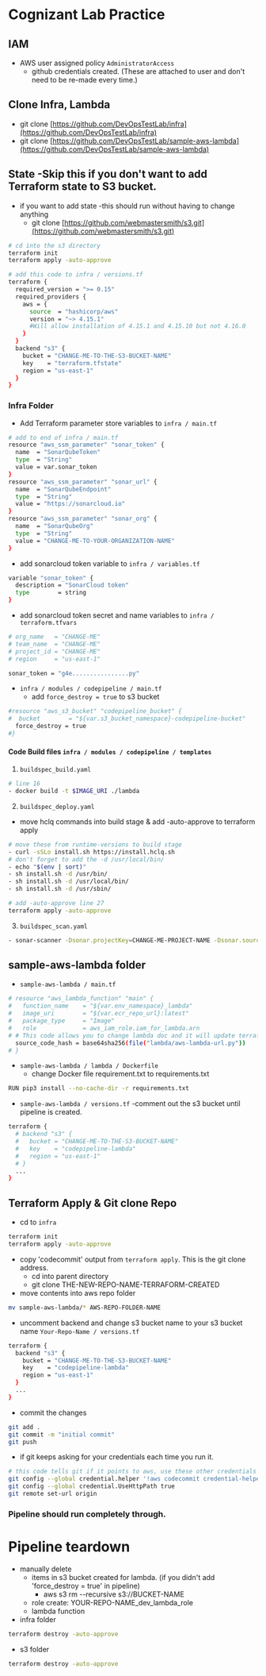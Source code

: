 # Cognizant Lab Practice

## IAM
- AWS user assigned policy `AdministratorAccess`
  - github credentials created. (These are attached to user and don't need to be re-made every time.)

## Clone Infra, Lambda
- git clone [https://github.com/DevOpsTestLab/infra](https://github.com/DevOpsTestLab/infra)
- git clone [https://github.com/DevOpsTestLab/sample-aws-lambda](https://github.com/DevOpsTestLab/sample-aws-lambda)

## State -Skip this if you don't want to add Terraform state to S3 bucket.
- if you want to add state -this should run without having to change anything
  - git clone [https://github.com/webmastersmith/s3.git](https://github.com/webmastersmith/s3.git)
```sh
# cd into the s3 directory
terraform init
terraform apply -auto-approve

# add this code to infra / versions.tf
terraform {
  required_version = ">= 0.15"
  required_providers {
    aws = {
      source  = "hashicorp/aws"
      version = "~> 4.15.1"
      #Will allow installation of 4.15.1 and 4.15.10 but not 4.16.0
    }
  }
  backend "s3" {
    bucket = "CHANGE-ME-TO-THE-S3-BUCKET-NAME"
    key    = "terraform.tfstate"
    region = "us-east-1"
  }
}
```


### Infra Folder
- Add Terraform parameter store variables to `infra / main.tf`
```sh
# add to end of infra / main.tf
resource "aws_ssm_parameter" "sonar_token" {
  name  = "SonarQubeToken"
  type  = "String"
  value = var.sonar_token
}
resource "aws_ssm_parameter" "sonar_url" {
  name  = "SonarQubeEndpoint"
  type  = "String"
  value = "https://sonarcloud.io"
}
resource "aws_ssm_parameter" "sonar_org" {
  name  = "SonarQubeOrg"
  type  = "String"
  value = "CHANGE-ME-TO-YOUR-ORGANIZATION-NAME"
}
```
- add sonarcloud token variable to `infra / variables.tf`
```sh
variable "sonar_token" {
  description = "SonarCloud token"
  type        = string
}
```
- add sonarcloud token secret and name variables to `infra / terraform.tfvars`
```sh
# org_name   = "CHANGE-ME"
# team_name  = "CHANGE-ME"
# project_id = "CHANGE-ME"
# region     = "us-east-1"

sonar_token = "g4e................py"
```
- `infra / modules / codepipeline / main.tf`
  - add `force_destroy = true` to s3 bucket
```sh
#resource "aws_s3_bucket" "codepipeline_bucket" {
#  bucket        = "${var.s3_bucket_namespace}-codepipeline-bucket"
  force_destroy = true
#}

```
#### Code Build files `infra / modules / codepipeline / templates`
1. `buildspec_build.yaml`
```sh
# line 16
- docker build -t $IMAGE_URI ./lambda
```
2. `buildspec_deploy.yaml`
  - move hclq commands into build stage & add -auto-approve to terraform apply
```sh
# move these from runtime-versions to build stage
- curl -sSLo install.sh https://install.hclq.sh
# don't forget to add the -d /usr/local/bin/
- echo "$(env | sort)" 
- sh install.sh -d /usr/bin/
- sh install.sh -d /usr/local/bin/
- sh install.sh -d /usr/sbin/

# add -auto-approve line 27
terraform apply -auto-approve
```
3. `buildspec_scan.yaml`
```sh
- sonar-scanner -Dsonar.projectKey=CHANGE-ME-PROJECT-NAME -Dsonar.sources=. -Dsonar.login=${SONARQUBE_TOKEN} -Dsonar.organization=${SONAR_ORG} -Dsonar.host.url=${SONARQUBE_ENDPOINT}
```


##  sample-aws-lambda folder
- `sample-aws-lambda / main.tf`
```sh
# resource "aws_lambda_function" "main" {
#   function_name    = "${var.env_namespace}_lambda"
#   image_uri        = "${var.ecr_repo_url}:latest"
#   package_type     = "Image"
#   role             = aws_iam_role.iam_for_lambda.arn
# # This code allows you to change lambda doc and it will update terraform of the change.
  source_code_hash = base64sha256(file("lambda/aws-lambda-url.py"))
# }

```
- `sample-aws-lambda / lambda / Dockerfile`
  - change Docker file requirement.txt to requirements.txt
```sh
RUN pip3 install --no-cache-dir -r requirements.txt
```
- `sample-aws-lambda / versions.tf`
  -comment out the s3 bucket until pipeline is created.
```sh
terraform {
  # backend "s3" {
  #   bucket = "CHANGE-ME-TO-THE-S3-BUCKET-NAME"
  #   key    = "codepipeline-lambda"
  #   region = "us-east-1"
  # }
  ...
}
```

## Terraform Apply & Git clone Repo
- cd to `infra`
```sh
terraform init
terraform apply -auto-approve
```
- copy 'codecommit' output from `terraform apply`. This is the git clone address.
  - cd into parent directory
  - git clone THE-NEW-REPO-NAME-TERRAFORM-CREATED
- move contents into aws repo folder
```sh
mv sample-aws-lambda/* AWS-REPO-FOLDER-NAME
```
- uncomment backend and change s3 bucket name to your s3 bucket name `Your-Repo-Name / versions.tf`
```sh
terraform {
  backend "s3" {
    bucket = "CHANGE-ME-TO-THE-S3-BUCKET-NAME"
    key    = "codepipeline-lambda"
    region = "us-east-1"
  }
  ...
}
```
- commit the changes
```sh
git add .
git commit -m "initial commit"
git push
```
- if git keeps asking for your credentials each time you run it.
```sh
# this code tells git if it points to aws, use these other credentials
git config --global credential.helper '!aws codecommit credential-helper $@'
git config --global credential.UseHttpPath true
git remote set-url origin
```

### Pipeline should run completely through.

# Pipeline teardown
- manually delete
  - items in s3 bucket created for lambda. (if you didn't add 'force_destroy = true' in pipeline)
    - aws s3 rm --recursive s3://BUCKET-NAME
  - role create: YOUR-REPO-NAME_dev_lambda_role
  - lambda function
- infra folder
```sh
terraform destroy -auto-approve
```
- s3 folder
```sh
terraform destroy -auto-approve
```